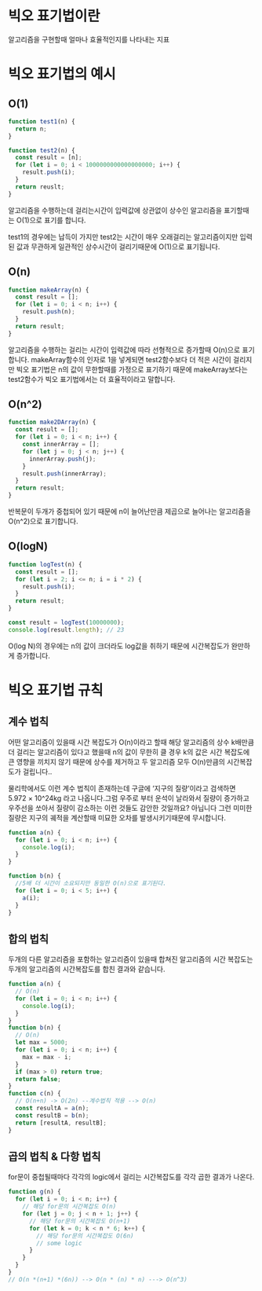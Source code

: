 # 빅오 표기법이란

알고리즘을 구현할때 얼마나 효율적인지를 나타내는 지표

# 빅오 표기법의 예시

## O(1)

```jsx
function test1(n) {
  return n;
}

function test2(n) {
  const result = [n];
  for (let i = 0; i < 1000000000000000000; i++) {
    result.push(i);
  }
  return reuslt;
}
```

알고리즘을 수행하는데 걸리는시간이 입력값에 상관없이 상수인 알고리즘을 표기할때는 O(1)으로 표기를 합니다.

test1의 경우에는 납득이 가지만 test2는 시간이 매우 오래걸리는 알고리즘이지만 입력된 값과 무관하게 일관적인 상수시간이 걸리기때문에 O(1)으로 표기됩니다.

## O(n)

```jsx
function makeArray(n) {
  const result = [];
  for (let i = 0; i < n; i++) {
    result.push(n);
  }
  return result;
}
```

알고리즘을 수행하는 걸리는 시간이 입력값에 따라 선형적으로 증가할때 O(n)으로 표기합니다. makeArray함수의 인자로 1을 넣게되면 test2함수보다 더 적은 시간이 걸리지만 빅오 표기법은 n의 값이 무한할때를 가정으로 표기하기 때문에 makeArray보다는 test2함수가 빅오 표기법에서는 더 효율적이라고 말합니다.

## O(n^2)

```jsx
function make2DArray(n) {
  const result = [];
  for (let i = 0; i < n; i++) {
    const innerArray = [];
    for (let j = 0; j < n; j++) {
      innerArray.push(j);
    }
    result.push(innerArray);
  }
  return result;
}
```

반복문이 두개가 중첩되어 있기 때문에 n이 늘어난만큼 제곱으로 늘어나는 알고리즘을 O(n^2)으로 표기합니다.

## O(logN)

```jsx
function logTest(n) {
  const result = [];
  for (let i = 2; i <= n; i = i * 2) {
    result.push(i);
  }
  return result;
}

const result = logTest(10000000);
console.log(result.length); // 23
```

O(log N)의 경우에는 n의 값이 크더라도 log값을 취하기 때문에 시간복잡도가 완만하게 증가합니다.

# 빅오 표기법 규칙

## 계수 법칙

어떤 알고리즘이 있을때 시간 복잡도가 O(n)이라고 할때 해당 알고리즘의 상수 k배만큼 더 걸리는 알고리즘이
있다고 했을때 n의 값이 무한히 클 경우 k의 값은 시간 복잡도에 큰 영향을 끼치지 않기 때문에 상수를 제거하고
두 알고리즘 모두 O(n)만큼의 시간복잡도가 걸립니다..

물리학에서도 이런 계수 법칙이 존재하는데 구글에 ‘지구의 질량’이라고 검색하면 5.972 × 10^24kg 라고 나옵니다.그럼 우주로 부터 운석이 날라와서 질량이 증가하고 우주선을 쏘아서 질량이 감소하는 이런 것들도 감안한 것일까요? 아닙니다 그런 미미한 질량은 지구의 궤적을 계산할때 미묘한 오차를 발생시키기때문에 무시합니다.

```jsx
function a(n) {
  for (let i = 0; i < n; i++) {
    console.log(i);
  }
}

function b(n) {
  //5배 더 시간이 소요되지만 동일한 O(n)으로 표기된다.
  for (let i = 0; i < 5; i++) {
    a(i);
  }
}
```

## 합의 법칙

두개의 다른 알고리즘을 포함하는 알고리즘이 있을때 합쳐진 알고리즘의 시간 복잡도는 두개의 알고리즘의 시간복잡도를 합친 결과와 같습니다.

```jsx
function a(n) {
  // O(n)
  for (let i = 0; i < n; i++) {
    console.log(i);
  }
}
function b(n) {
  // O(n)
  let max = 5000;
  for (let i = 0; i < n; i++) {
    max = max - i;
  }
  if (max > 0) return true;
  return false;
}
function c(n) {
  // O(n+n) -> O(2n) --계수법칙 적용 --> O(n)
  const resultA = a(n);
  const resultB = b(n);
  return [resultA, resultB];
}
```

## 곱의 법칙 & 다항 법칙

for문이 중첩될때마다 각각의 logic에서 걸리는 시간복잡도를 각각 곱한 결과가 나온다.

```jsx
function g(n) {
  for (let i = 0; i < n; i++) {
    // 해당 for문의 시간복잡도 O(n)
    for (let j = 0; j < n + 1; j++) {
      // 해당 for문의 시간복잡도 O(n+1)
      for (let k = 0; k < n * 6; k++) {
        // 해당 for문의 시간복잡도 O(6n)
        // some logic
      }
    }
  }
}
// O(n *(n+1) *(6n)) --> O(n * (n) * n) ---> O(n^3)
```
